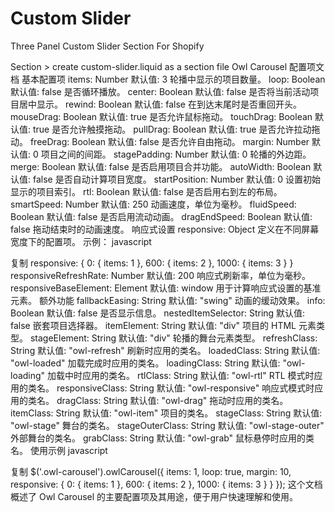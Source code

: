 # Custom Slider
Three Panel Custom Slider Section For Shopify

Section > create custom-slider.liquid as a section file
Owl Carousel 配置项文档
基本配置项
items: Number
默认值: 3
轮播中显示的项目数量。
loop: Boolean
默认值: false
是否循环播放。
center: Boolean
默认值: false
是否将当前活动项目居中显示。
rewind: Boolean
默认值: false
在到达末尾时是否重回开头。
mouseDrag: Boolean
默认值: true
是否允许鼠标拖动。
touchDrag: Boolean
默认值: true
是否允许触摸拖动。
pullDrag: Boolean
默认值: true
是否允许拉动拖动。
freeDrag: Boolean
默认值: false
是否允许自由拖动。
margin: Number
默认值: 0
项目之间的间距。
stagePadding: Number
默认值: 0
轮播的外边距。
merge: Boolean
默认值: false
是否启用项目合并功能。
autoWidth: Boolean
默认值: false
是否自动计算项目宽度。
startPosition: Number
默认值: 0
设置初始显示的项目索引。
rtl: Boolean
默认值: false
是否启用右到左的布局。
smartSpeed: Number
默认值: 250
动画速度，单位为毫秒。
fluidSpeed: Boolean
默认值: false
是否启用流动动画。
dragEndSpeed: Boolean
默认值: false
拖动结束时的动画速度。
响应式设置
responsive: Object
定义在不同屏幕宽度下的配置项。
示例：
javascript

复制
responsive: {
    0: {
        items: 1
    },
    600: {
        items: 2
    },
    1000: {
        items: 3
    }
}
responsiveRefreshRate: Number
默认值: 200
响应式刷新率，单位为毫秒。
responsiveBaseElement: Element
默认值: window
用于计算响应式设置的基准元素。
额外功能
fallbackEasing: String
默认值: "swing"
动画的缓动效果。
info: Boolean
默认值: false
是否显示信息。
nestedItemSelector: String
默认值: false
嵌套项目选择器。
itemElement: String
默认值: "div"
项目的 HTML 元素类型。
stageElement: String
默认值: "div"
轮播的舞台元素类型。
refreshClass: String
默认值: "owl-refresh"
刷新时应用的类名。
loadedClass: String
默认值: "owl-loaded"
加载完成时应用的类名。
loadingClass: String
默认值: "owl-loading"
加载中时应用的类名。
rtlClass: String
默认值: "owl-rtl"
RTL 模式时应用的类名。
responsiveClass: String
默认值: "owl-responsive"
响应式模式时应用的类名。
dragClass: String
默认值: "owl-drag"
拖动时应用的类名。
itemClass: String
默认值: "owl-item"
项目的类名。
stageClass: String
默认值: "owl-stage"
舞台的类名。
stageOuterClass: String
默认值: "owl-stage-outer"
外部舞台的类名。
grabClass: String
默认值: "owl-grab"
鼠标悬停时应用的类名。
使用示例
javascript

复制
$('.owl-carousel').owlCarousel({
    items: 1,
    loop: true,
    margin: 10,
    responsive: {
        0: {
            items: 1
        },
        600: {
            items: 2
        },
        1000: {
            items: 3
        }
    }
});
这个文档概述了 Owl Carousel 的主要配置项及其用途，便于用户快速理解和使用。
